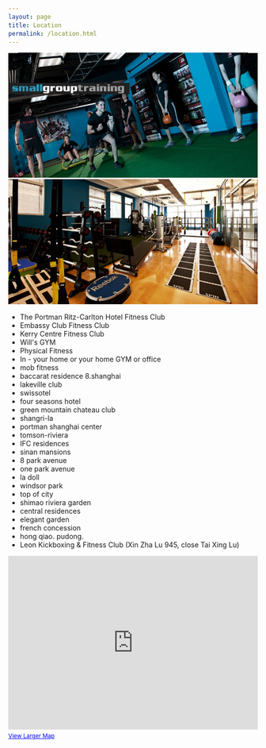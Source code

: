 ```yaml
---
layout: page
title: Location
permalink: /location.html
---
```


![location](img/location/1.jpg)
![location](img/location/2.jpg)

- The Portman Ritz-Carlton Hotel Fitness Club
- Embassy Club Fitness Club
- Kerry Centre Fitness Club
- Will's GYM
- Physical Fitness
- In - your home or your home GYM or office
- mob fitness
- baccarat residence 8.shanghai
- lakeville club
- swissotel
- four seasons hotel
- green mountain chateau club
- shangri-la
- portman shanghai center
- tomson-riviera
- IFC residences
- sinan mansions
- 8 park avenue
- one park avenue
- la doll
- windsor park
- top of city
- shimao riviera garden
- central residences
- elegant garden
- french concession
- hong qiao. pudong.
- Leon Kickboxing & Fitness Club (Xin Zha Lu 945, close Tai Xing Lu)

<iframe width="100%" height="350" frameborder="0" scrolling="no" marginheight="0" marginwidth="0" src="http://ditu.google.com/maps?f=q&amp;source=s_q&amp;hl=en&amp;geocode=&amp;q=%E6%96%B0%E9%97%B8%E8%B7%AF945&amp;ie=UTF8&amp;hq=&amp;hnear=Shanghai+Jing'an+Xinzha+Rd+945%E5%8F%B7&amp;ll=31.233802,121.45798&amp;spn=0.006931,0.003728&amp;z=14&amp;iwloc=A&amp;brcurrent=3,0x35b27002cd47a7f1:0x57b3bfb932aaf682,1%3B5,0,0&amp;output=embed"></iframe><br /><small><a href="http://ditu.google.com/maps?f=q&amp;source=embed&amp;hl=en&amp;geocode=&amp;q=%E6%96%B0%E9%97%B8%E8%B7%AF945&amp;ie=UTF8&amp;hq=&amp;hnear=Shanghai+Jing'an+Xinzha+Rd+945%E5%8F%B7&amp;ll=31.233802,121.45798&amp;spn=0.006931,0.003728&amp;z=14&amp;iwloc=A&amp;brcurrent=3,0x35b27002cd47a7f1:0x57b3bfb932aaf682,1%3B5,0,0" style="color:#0000FF;text-align:left">View Larger Map</a></small>
